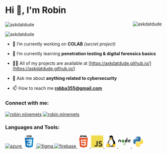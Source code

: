 <h1 align="left">Hi 👋, I'm Robin</h1>

<p><img align="right" src="https://github-readme-stats.vercel.app/api/top-langs?username=askdatdude&show_icons=true&locale=en&layout=compact" alt="askdatdude" /></p>

<p><img align="center" src="https://github-readme-streak-stats.herokuapp.com/?user=askdatdude&" alt="askdatdude" /></p>

<p align="left"> <img src="https://komarev.com/ghpvc/?username=askdatdude&label=Profile%20views&color=0e75b6&style=flat" alt="askdatdude" /> </p>

- 🔭 I’m currently working on **COLAB** *(secret project)*

- 🌱 I’m currently learning **penetration testing & digital forensics basics**

- 👨‍💻 All of my projects are available at [https://askdatdude.github.io/](https://askdatdude.github.io/)

- 💬 Ask me about **anything related to cybersecurity**

- 📫 How to reach me **robba355@gmail.com**

<h3 align="left">Connect with me:</h3>
<p align="left">
<a href="https://linkedin.com/in/robin-niinemets-496194185/" target="blank"><img align="center" src="https://raw.githubusercontent.com/rahuldkjain/github-profile-readme-generator/master/src/images/icons/Social/linked-in-alt.svg" alt="robin niinemets" height="30" width="40" /></a>
<a href="https://instagram.com/robin.niinemets" target="blank"><img align="center" src="https://raw.githubusercontent.com/rahuldkjain/github-profile-readme-generator/master/src/images/icons/Social/instagram.svg" alt="robin.niinemets" height="30" width="40" /></a>
</p>

<h3 align="left">Languages and Tools:</h3>
<p align="left"> <a href="https://azure.microsoft.com/en-in/" target="_blank" rel="noreferrer"> <img src="https://www.vectorlogo.zone/logos/microsoft_azure/microsoft_azure-icon.svg" alt="azure" width="40" height="40"/> </a>  <a href="https://www.w3schools.com/css/" target="_blank" rel="noreferrer"> <img src="https://raw.githubusercontent.com/devicons/devicon/master/icons/css3/css3-original-wordmark.svg" alt="css3" width="40" height="40"/> </a> <a href="https://www.figma.com/" target="_blank" rel="noreferrer"> <img src="https://www.vectorlogo.zone/logos/figma/figma-icon.svg" alt="figma" width="40" height="40"/> </a> <a href="https://firebase.google.com/" target="_blank" rel="noreferrer"> <img src="https://www.vectorlogo.zone/logos/firebase/firebase-icon.svg" alt="firebase" width="40" height="40"/> </a> <a href="https://www.w3.org/html/" target="_blank" rel="noreferrer"> <img src="https://raw.githubusercontent.com/devicons/devicon/master/icons/html5/html5-original-wordmark.svg" alt="html5" width="40" height="40"/> </a> <a href="https://developer.mozilla.org/en-US/docs/Web/JavaScript" target="_blank" rel="noreferrer"> <img src="https://raw.githubusercontent.com/devicons/devicon/master/icons/javascript/javascript-original.svg" alt="javascript" width="40" height="40"/> </a> <a href="https://www.linux.org/" target="_blank" rel="noreferrer"> <img src="https://raw.githubusercontent.com/devicons/devicon/master/icons/linux/linux-original.svg" alt="linux" width="40" height="40"/> </a> <a href="https://nodejs.org" target="_blank" rel="noreferrer"> <img src="https://raw.githubusercontent.com/devicons/devicon/master/icons/nodejs/nodejs-original-wordmark.svg" alt="nodejs" width="40" height="40"/> </a> <a href="https://www.python.org" target="_blank" rel="noreferrer"> <img src="https://raw.githubusercontent.com/devicons/devicon/master/icons/python/python-original.svg" alt="python" width="40" height="40"/> </a> </p>


